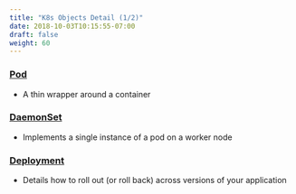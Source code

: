 ```yaml
---
title: "K8s Objects Detail (1/2)"
date: 2018-10-03T10:15:55-07:00
draft: false
weight: 60
---
```


### [Pod](https://kubernetes.io/docs/concepts/workloads/pods/pod/)
* A thin wrapper around a container

### [DaemonSet](https://kubernetes.io/docs/concepts/workloads/controllers/daemonset/)

* Implements a single instance of a pod on a worker node

### [Deployment](https://kubernetes.io/docs/concepts/workloads/controllers/deployment/)
* Details how to roll out (or roll back) across versions of your application
